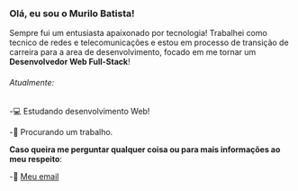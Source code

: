 

### Olá, eu sou o Murilo Batista!


Sempre fui um entusiasta apaixonado por tecnologia! Trabalhei como tecnico de redes e telecomunicações e estou em processo de transição de carreira
para a area de desenvolvimento, focado em me tornar um **Desenvolvedor Web Full-Stack**!




###### Atualmente:

-💻 Estudando desenvolvimento Web!

-💸 Procurando um trabalho.




**Caso queira me perguntar qualquer coisa ou para mais informações ao meu respeito**:

-💬 [Meu email](mailto:mub4si@gmail.com)


